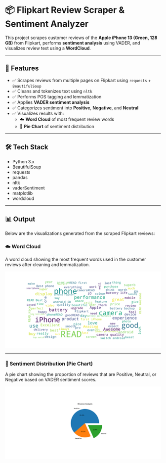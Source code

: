 

# 📦 Flipkart Review Scraper & Sentiment Analyzer

This project scrapes customer reviews of the **Apple iPhone 13 (Green, 128 GB)** from Flipkart, performs **sentiment analysis** using VADER, and visualizes review text using a **WordCloud**.

---

## 🚀 Features

- ✅ Scrapes reviews from multiple pages on Flipkart using `requests` + `BeautifulSoup`
- ✅ Cleans and tokenizes text using `nltk`
- ✅ Performs POS tagging and lemmatization
- ✅ Applies **VADER sentiment analysis**
- ✅ Categorizes sentiment into **Positive**, **Negative**, and **Neutral**
- ✅ Visualizes results with:
  - ☁️ **Word Cloud** of most frequent review words
  - 🥧 **Pie Chart** of sentiment distribution

---

## 🛠️ Tech Stack

- Python 3.x
- BeautifulSoup
- requests
- pandas
- nltk
- vaderSentiment
- matplotlib
- wordcloud

---

## 📊 Output

Below are the visualizations generated from the scraped Flipkart reviews:

### ☁️ Word Cloud

A word cloud showing the most frequent words used in the customer reviews after cleaning and lemmatization.

![Word Cloud](Figure_11.png)

---

### 🥧 Sentiment Distribution (Pie Chart)

A pie chart showing the proportion of reviews that are Positive, Neutral, or Negative based on VADER sentiment scores.

![Pie Chart](Figure_2.png)




